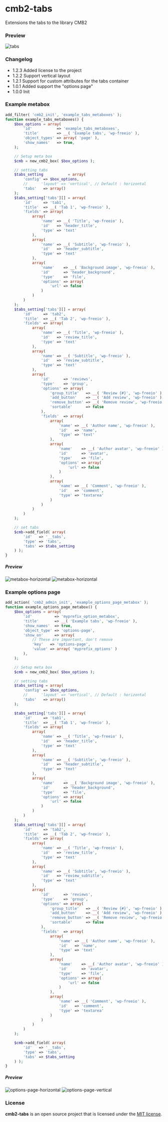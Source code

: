 # cmb2-tabs

Extensions the tabs to the library CMB2

### Preview
![tabs](https://github.com/dThemeStudio/cmb2-tabs/raw/master/screenshots/metabox-horizontal.png)

### Changelog

*   1.2.3 Added license to the project
*   1.2.2 Support vertical layout
*   1.2.1 Support for custom attributes for the tabs container
*   1.0.1 Added support the "options page"
*   1.0.0 Init

### Example metabox

```php
add_filter( 'cmb2_init', 'example_tabs_metaboxes' );
function example_tabs_metaboxes() {
	$box_options = array(
		'id'           => 'example_tabs_metaboxes',
		'title'        => __( 'Example tabs', 'wp-freeio' ),
		'object_types' => array( 'page' ),
		'show_names'   => true,
	);

	// Setup meta box
	$cmb = new_cmb2_box( $box_options );

	// setting tabs
	$tabs_setting           = array(
		'config' => $box_options,
		//		'layout' => 'vertical', // Default : horizontal
		'tabs'   => array()
	);
	$tabs_setting['tabs'][] = array(
		'id'     => 'tab1',
		'title'  => __( 'Tab 1', 'wp-freeio' ),
		'fields' => array(
			array(
				'name' => __( 'Title', 'wp-freeio' ),
				'id'   => 'header_title',
				'type' => 'text'
			),
			array(
				'name' => __( 'Subtitle', 'wp-freeio' ),
				'id'   => 'header_subtitle',
				'type' => 'text'
			),
			array(
				'name'    => __( 'Background image', 'wp-freeio' ),
				'id'      => 'header_background',
				'type'    => 'file',
				'options' => array(
					'url' => false
				)
			)
		)
	);
	$tabs_setting['tabs'][] = array(
		'id'     => 'tab2',
		'title'  => __( 'Tab 2', 'wp-freeio' ),
		'fields' => array(
			array(
				'name' => __( 'Title', 'wp-freeio' ),
				'id'   => 'review_title',
				'type' => 'text'
			),
			array(
				'name' => __( 'Subtitle', 'wp-freeio' ),
				'id'   => 'review_subtitle',
				'type' => 'text'
			),
			array(
				'id'      => 'reviews',
				'type'    => 'group',
				'options' => array(
					'group_title'   => __( 'Review {#}', 'wp-freeio' ),
					'add_button'    => __( 'Add review', 'wp-freeio' ),
					'remove_button' => __( 'Remove review', 'wp-freeio' ),
					'sortable'      => false
				),
				'fields'  => array(
					array(
						'name' => __( 'Author name', 'wp-freeio' ),
						'id'   => 'name',
						'type' => 'text'
					),
					array(
						'name'    => __( 'Author avatar', 'wp-freeio' ),
						'id'      => 'avatar',
						'type'    => 'file',
						'options' => array(
							'url' => false
						)
					),
					array(
						'name' => __( 'Comment', 'wp-freeio' ),
						'id'   => 'comment',
						'type' => 'textarea'
					)
				)
			)
		)
	);

	// set tabs
	$cmb->add_field( array(
		'id'   => '__tabs',
		'type' => 'tabs',
		'tabs' => $tabs_setting
	) );
}
```
##### Preview
![metabox-horizontal](https://github.com/dThemeStudio/cmb2-tabs/raw/master/screenshots/metabox-horizontal.png)
![metabox-horizontal](https://github.com/dThemeStudio/cmb2-tabs/raw/master/screenshots/metabox-vertical.png)

### Example options page
```php
add_action( 'cmb2_admin_init', 'example_options_page_metabox' );
function example_options_page_metabox() {
	$box_options = array(
		'id'          => 'myprefix_option_metabox',
		'title'       => __( 'Example tabs', 'wp-freeio' ),
		'show_names'  => true,
		'object_type' => 'options-page',
		'show_on'     => array(
			// These are important, don't remove
			'key'   => 'options-page',
			'value' => array( 'myprefix_options' )
		),
	);

	// Setup meta box
	$cmb = new_cmb2_box( $box_options );

	// setting tabs
	$tabs_setting = array(
		'config' => $box_options,
		//		'layout' => 'vertical', // Default : horizontal
		'tabs'   => array()
	);

	$tabs_setting['tabs'][] = array(
		'id'     => 'tab1',
		'title'  => __( 'Tab 1', 'wp-freeio' ),
		'fields' => array(
			array(
				'name' => __( 'Title', 'wp-freeio' ),
				'id'   => 'header_title',
				'type' => 'text'
			),
			array(
				'name' => __( 'Subtitle', 'wp-freeio' ),
				'id'   => 'header_subtitle',
				'type' => 'text'
			),
			array(
				'name'    => __( 'Background image', 'wp-freeio' ),
				'id'      => 'header_background',
				'type'    => 'file',
				'options' => array(
					'url' => false
				)
			)
		)
	);
	$tabs_setting['tabs'][] = array(
		'id'     => 'tab2',
		'title'  => __( 'Tab 2', 'wp-freeio' ),
		'fields' => array(
			array(
				'name' => __( 'Title', 'wp-freeio' ),
				'id'   => 'review_title',
				'type' => 'text'
			),
			array(
				'name' => __( 'Subtitle', 'wp-freeio' ),
				'id'   => 'review_subtitle',
				'type' => 'text'
			),
			array(
				'id'      => 'reviews',
				'type'    => 'group',
				'options' => array(
					'group_title'   => __( 'Review {#}', 'wp-freeio' ),
					'add_button'    => __( 'Add review', 'wp-freeio' ),
					'remove_button' => __( 'Remove review', 'wp-freeio' ),
					'sortable'      => false
				),
				'fields'  => array(
					array(
						'name' => __( 'Author name', 'wp-freeio' ),
						'id'   => 'name',
						'type' => 'text'
					),
					array(
						'name'    => __( 'Author avatar', 'wp-freeio' ),
						'id'      => 'avatar',
						'type'    => 'file',
						'options' => array(
							'url' => false
						)
					),
					array(
						'name' => __( 'Comment', 'wp-freeio' ),
						'id'   => 'comment',
						'type' => 'textarea'
					)
				)
			)
		)
	);

	$cmb->add_field( array(
		'id'   => '__tabs',
		'type' => 'tabs',
		'tabs' => $tabs_setting
	) );
}
```

##### Preview
![options-page-horizontal](https://github.com/dThemeStudio/cmb2-tabs/raw/master/screenshots/options-page-horizontal.png)
![options-page-vertical](https://github.com/dThemeStudio/cmb2-tabs/raw/master/screenshots/options-page-vertical.png)

### License
**cmb2-tabs** is an open source project that is licensed under the [MIT license](http://opensource.org/licenses/MIT).